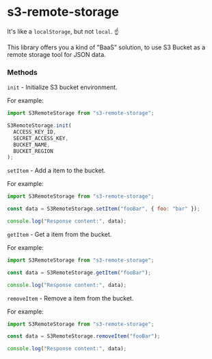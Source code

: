 # s3-remote-storage

It's like a `localStorage`, but not `local`. ☝️

This library offers you a kind of "BaaS" solution, to use S3 Bucket as a remote storage tool for JSON data.

### Methods

`init` - Initialize S3 bucket environment.

For example:

```javascript
import S3RemoteStorage from "s3-remote-storage";

S3RemoteStorage.init(
  ACCESS_KEY_ID,
  SECRET_ACCESS_KEY,
  BUCKET_NAME,
  BUCKET_REGION
);
```

`setItem` - Add a item to the bucket.

For example:

```javascript
import S3RemoteStorage from "s3-remote-storage";

const data = S3RemoteStorage.setItem("fooBar", { foo: "bar" });

console.log("Response content:", data);
```

`getItem` - Get a item from the bucket.

For example:

```javascript
import S3RemoteStorage from "s3-remote-storage";

const data = S3RemoteStorage.getItem("fooBar");

console.log("Response content:", data);
```

`removeItem` - Remove a item from the bucket.

For example:

```javascript
import S3RemoteStorage from "s3-remote-storage";

const data = S3RemoteStorage.removeItem("fooBar");

console.log("Response content:", data);
```
